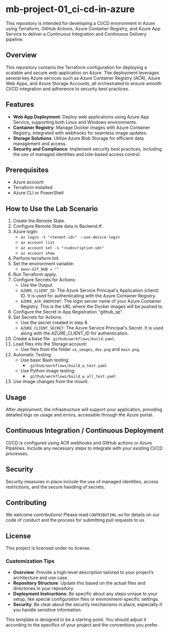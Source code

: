 # mb-project-01_ci-cd-in-azure

This repository is intended for developing a CI/CD environment in Azure using Terraform, GitHub Actions, Azure Container Registry, and Azure App Service to deliver a Continuous Integration and Continuous Delivery pipeline.

## Overview

This repository contains the Terraform configuration for deploying a scalable and secure web application on Azure. The deployment leverages several key Azure services such as Azure Container Registry (ACR), Azure Web Apps, and Azure Storage Accounts, all orchestrated to ensure smooth CI/CD integration and adherence to security best practices.

## Features

- **Web App Deployment**: Deploy web applications using Azure App Service, supporting both Linux and Windows environments.
- **Container Registry**: Manage Docker images with Azure Container Registry, integrated with webhooks for seamless image updates.
- **Storage Solutions**: Utilize Azure Blob Storage for efficient data management and access.
- **Security and Compliance**: Implement security best practices, including the use of managed identities and role-based access control.

## Prerequisites

- Azure account
- Terraform installed
- Azure CLI or PowerShell

## How to Use the Lab Scenario

1. Create the Remote State.
2. Configure Remote State data in Backend.tf.
3. Azure login:
   - `az login -t "<tenant-id>" --use-device-login`
   - `az account list`
   - `az account set -s "<subscription-id>"`
   - `az account show`
4. Perform terraform Init.
5. Set the environment variable:
   - `$env:GIT_HUB = ""`
6. Run Terraform apply.
7. Configure Secrets for Actions:
   - Use the Output.
    - `AZURE_CLIENT_ID`: The Azure Service Principal's Application (client) ID. It is used for authenticating with the Azure Container Registry.
    - `AZURE_ACR_ENDPOINT`: The login server name of your Azure Container Registry. This is the URL where the Docker images will be pushed to.
8. Configure the Secret in App Registration "github_sp".
9. Set Secrets for Actions:
   - Use the secret created in step 8.
   - `AZURE_CLIENT_SECRET`: The Azure Service Principal's Secret. It is used along with the AZURE_CLIENT_ID for authentication.
10. Create a base file `.github/workflows/build.yaml`.
11. Load files into the Storage account:
    - Use files from the folder `sa_images`, `dev.png` and `main.png`.
12. Automatic Testing:
    - Use basic Bash testing:
      - `.github/workflows/build_w_test.yaml`
    - Use Python image testing:
      - `.github/workflows/build_w_all_test.yaml`
13. Use image changes from the mount.

## Usage

After deployment, the infrastructure will support your application, providing detailed logs on usage and errors, accessible through the Azure portal.

## Continuous Integration / Continuous Deployment

CI/CD is configured using ACR webhooks and GitHub actions or Azure Pipelines. Include any necessary steps to integrate with your existing CI/CD processes.

## Security

Security measures in place include the use of managed identities, access restrictions, and the secure handling of secrets.

## Contributing

We welcome contributions! Please read `CONTRIBUTING.md` for details on our code of conduct and the process for submitting pull requests to us.

## License

This project is licensed under no license.

### Customization Tips

- **Overview**: Provide a high-level description tailored to your project’s architecture and use case.
- **Repository Structure**: Update this based on the actual files and directories in your repository.
- **Deployment Instructions**: Be specific about any steps unique to your setup, like special configuration files or environment-specific settings.
- **Security**: Be clear about the security mechanisms in place, especially if you handle sensitive information.

This template is designed to be a starting point. You should adjust it according to the specifics of your project and the conventions you prefer.
